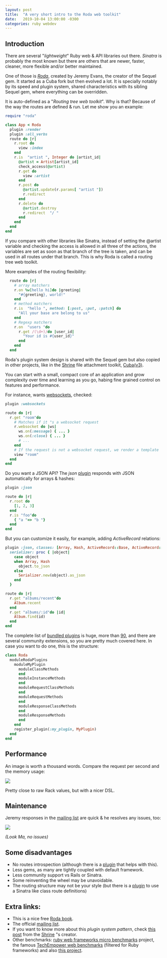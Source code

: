 ```yaml
---
layout: post
title:  "A very short intro to the Roda web toolkit"
date:   2019-10-04 13:00:00 -0300
categories: ruby webdev
---
```

## Introduction

There are several "_lightweight_" Ruby web &amp; API libraries out there.
_Sinatra_ is probably the most known but there are others that are newer, faster, cleaner, more flexible and/or better maintained.

One of those is [_Roda_](https://roda.jeremyevans.net), created by Jeremy Evans, the creator of the Sequel gem. It started as a Cuba fork but then evolved a lot. It is specially notably by its speed and plugin system, shared characteristics with its sibling Sequel gem, where everything can be overridden.

It is auto-defined as a "_Routing tree web toolkit_". Why is that? Because of the way the routes are defined &amp; run. Let me show you an example:

```ruby
require "roda"

class App < Roda
  plugin :render
  plugin :all_verbs
  route do |r|
    r.root do
      view :index
    end
    r.is  "artist ", Integer do |artist_id|
      @artist = Artist[artist_id]
      check_access(@artist)
      r.get do
        view :artist
      end
      r.post do
        @artist.update(r.params[ "artist "])
        r.redirect
      end
      r.delete do
        @artist.destroy
        r.redirect  "/ "
      end
    end
  end
end
```

If you compare with other libraries like Sinatra, instead of setting the @artist variable and checking the access is allowed in all three of the actions, the variables are set as soon as that branch of the tree is taken, and can be used in all routes under that branch. This is why Roda is called a routing tree web toolkit.

More examples of the routing flexibility:

```ruby
  route do |r|
    # array matchers
    r.on %w[hello hi]do |greeting|
      "#{greeting}, world!"
    end
    # method matchers
    r.is  "hello ", method: [:post, :put, :patch] do
      "All your base are belong to us"
    end
    # Regexp matchers
    r.on  "users "do
      r.get /(\d+)/do |user_id|
        "Your id is #{user_id}"
      end
    end
  end
```

Roda's plugin system design is shared with the Sequel gem but also copied in other projects, like in the [Shrine](https://shrinerb.com) file attachment toolkit, [Cuba(v3)](http://cyx.is/cuba-3-released.html).

You can start with a small, compact core of an application and grow complexity over time and learning as you go, habing fine grained control on features and performance.

For instance, wants [websockets](https://www.rubydoc.info/gems/roda/2.13.0/Roda/RodaPlugins/Websockets), checked:

```ruby
plugin :websockets

route do |r|
  r.get "room"do
    # Matches if it "s a websocket request
    r.websocket do |ws|
      ws.on(:message) { ... }
      ws.on(:close) { ... }
      # ...
    end
    # If the request is not a websocket request, we render a template
    view "room"
  end
end
```

Do you want a JSON API? The _json_ [plugin](https://www.rubydoc.info/gems/roda/Roda/RodaPlugins/Json) responds with JSON automatically for arrays &amp; hashes:

```ruby
plugin :json

route do |r|
  r.root do
    [1, 2, 3]
  end
  r.is "foo"do
    { "a "=> "b "}
  end
end
```

But you can customize it easily, for example, adding _ActiveRecord_ relations:

```ruby
plugin :json, classes: [Array, Hash, ActiveRecord::Base, ActiveRecord::Relation],
  serializer: proc { |object|
    case object
    when Array, Hash
      object.to_json
    else
      Serializer.new(object).as_json
    end
  }

route do |r|
  r.get "albums/recent"do
    Album.recent
  end
  r.get "albums/:id"do |id|
    Album.find(id)
  end
end
```

The complete list of [bundled plugins](http://roda.jeremyevans.net/documentation.html#included-plugins) is huge, more than [90](https://www.rubydoc.info/gems/roda/Roda/RodaPlugins), and there are several community extensions, so you are pretty much covered here. In case you want to do one, this is the structure:

```ruby
class Roda
  moduleRodaPlugins
    moduleMyPlugin
      moduleClassMethods
      end
      moduleInstanceMethods
      end
      moduleRequestClassMethods
      end
      moduleRequestMethods
      end
      moduleResponseClassMethods
      end
      moduleResponseMethods
      end
    end
    register_plugin(:my_plugin, MyPlugin)
  end
end
```

## Performance

An image is worth a thousand words. Compare the request per second and the memory usage:

![](https://i.ibb.co/bvWRMqG/image1.png)

Pretty close to raw Rack values, but with a nicer DSL.

## Maintenance

Jeremy responses in the [mailing list](https://groups.google.com/forum/#!forum/ruby-roda) are quick &amp; he resolves any issues, too:

![](https://i.ibb.co/gSnnpzz/image2.png)

_(Look Ma, no issues)_

## Some disadvantages

- No routes introspection (although there is a [plugin](https://github.com/jeremyevans/roda-route_list) that helps with this).
- Less gems, as many are tightly coupled with default framework.
- Less community support vs Rails or Sinatra.
- Some reinventing the wheel may be unavoidable.
- The routing structure may not be your style (but there is a [plugin](http://roda.jeremyevans.net/rdoc/classes/Roda/RodaPlugins/ClassLevelRouting.html) to use a Sinatra like class route definitions)

## Extra links:

- This is a nice free [Roda book](https://fiachetti.gitlab.io/mastering-roda/).
- The official [mailing list](https://groups.google.com/forum/#!forum/ruby-roda).
- If you want to know more about this _plugin system pattern_, check [this post](https://twin.github.io/the-plugin-system-of-sequel-and-roda/) from the [Shrine](https://github.com/shrinerb/shrine) "s creator.
- Other benchmarks: [ruby web frameworks micro benchmarks](https://github.com/luislavena/bench-micro) project, the famous [TechEmpower web benchmarks](https://www.techempower.com/benchmarks/#section=data-r18&amp;hw=ph&amp;test=json&amp;l=zijxtr-f) (filtered for Ruby frameworks) and also [this project](https://github.com/jeremyevans/r10k/).